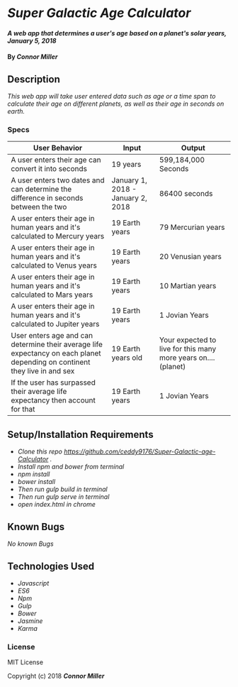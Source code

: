 # _Super Galactic Age Calculator_

#### _A web app that determines a user's age based on a planet's solar years, January 5, 2018_

#### By _**Connor Miller**_

## Description

_This web app will take user entered data such as age or a time span to calculate their age on different planets, as well as their age in seconds on earth._


### Specs

| User Behavior | Input | Output |
|----|----|----|  
| A user enters their age can convert it into seconds | 19 years | 599,184,000 Seconds |
| A user enters two dates and can determine the difference in seconds between the two  |January 1, 2018 - January 2, 2018 | 86400 seconds |
| A user enters their age in human years and it's calculated to Mercury years | 19 Earth years | 79 Mercurian years|
| A user enters their age in human years and it's calculated to Venus years | 19 Earth years  | 20 Venusian years|
| A user enters their age in human years and it's calculated to Mars years | 19 Earth years  | 10 Martian years|
| A user enters their age in human years and it's calculated to Jupiter years| 19 Earth years | 1 Jovian Years|
| User enters age and can determine their average life expectancy on each planet depending on continent they live in and sex| 19 Earth years old | Your expected to live for this many more years on....(planet)|
| If the user has surpassed their average life expectancy then account for that| 19 Earth years | 1 Jovian Years|



## Setup/Installation Requirements

* _Clone this repo https://github.com/ceddy9176/Super-Galactic-age-Calculator ._
* _Install npm and bower from terminal_
* _npm install_
* _bower install_
* _Then run gulp build in terminal_
* _Then run gulp serve in terminal_
* _open index.html in chrome_


## Known Bugs

_No known Bugs_



## Technologies Used

* _Javascript_
* _ES6_
* _Npm_
* _Gulp_
* _Bower_
* _Jasmine_
* _Karma_

### License

MIT License

Copyright (c) 2018 **_Connor Miller_**
